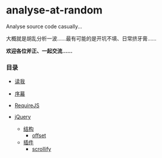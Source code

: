 # analyse-at-random

Analyse source code casually...

大概就是胡乱分析一波……最有可能的是开坑不填、日常挤牙膏……

**欢迎各位斧正、一起交流……**

### 目录

* [读我](README.md)
* [序幕](./prelude.md)

* [RequireJS](./requirejs/introduction.md)
* [jQuery](./jquery/introduction.md)
  * [结构]()
    * [offset](./jquery/offset.md)
  * [插件]()
    * [scrollify](./jquery/scrollify.md)